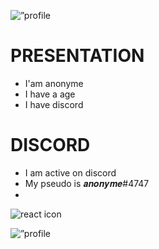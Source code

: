 <p align=”center”>
<img width=”150" height=”150" src="https://avatars.githubusercontent.com/u/116027312?s=400&u=83f1e1511eb1fa417a6aed1d039ea198484d4385&v=4" alt=”profile picture”> </p>

# PRESENTATION
- I'am anonyme
- I have a age
- I have discord

# DISCORD
- I am active on discord
- My pseudo is 𝒂𝒏𝒐𝒏𝒚𝒎𝒆#4747
- 

![react icon](https://img.shields.io/badge/Code-React-informational?style=flat&logo=react&color=61DAFB)
<p align=”center”> <img width=”150" height=”150" src="https://www.tiktok.com/@shadow_osint" alt=”profile picture”> </p>
                                                                                                                          
                                                                                                                          
